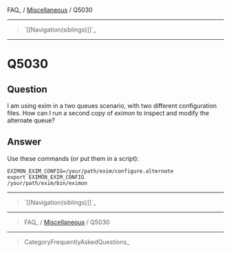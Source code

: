 FAQ\_ / [Miscellaneous](FAQ/Miscellaneous) / Q5030

* * * * *

> \`[[Navigation(siblings)]]\`\_

* * * * *

Q5030
=====

Question
--------

I am using exim in a two queues scenario, with two different
configuration files. How can I run a second copy of *eximon* to inspect
and modify the alternate queue?

Answer
------

Use these commands (or put them in a script):

    EXIMON_EXIM_CONFIG=/your/path/exim/configure.alternate
    export EXIMON_EXIM_CONFIG
    /your/path/exim/bin/eximon

* * * * *

> \`[[Navigation(siblings)]]\`\_

* * * * *

> FAQ\_ / [Miscellaneous](FAQ/Miscellaneous) / Q5030

* * * * *

> CategoryFrequentlyAskedQuestions\_
